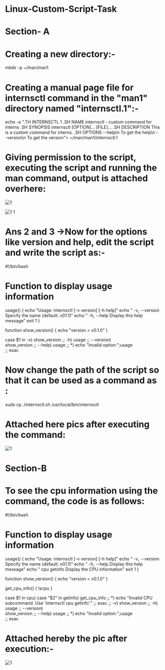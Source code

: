 # Linux-Custom-Script-Task
# Section- A

# Creating a new directory:-

mkdir -p ~/man/man1

# Creating  a manual page file for internsctl command in the "man1" directory named "internsctl.1":-
 
echo -e ".TH INTERNSCTL 1
.SH NAME
internsctl \- custom command for interns
.SH SYNOPSIS
internsctl [OPTION]... [FILE]...
.SH DESCRIPTION
This is a custom command for interns.
.SH OPTIONS
--help\n
To get the help\n
--version\n
To get the version"> ~/man/man1/internsctl.1

# Giving permission to the script, executing the script and running the man command, output is attached overhere:

![1](https://github.com/UtkarshTewari1/Linux-Custom-Script-Task/assets/129510005/6c8b9cf6-d026-45e5-bea5-fbb91bef56f8)

![1 1](https://github.com/UtkarshTewari1/Linux-Custom-Script-Task/assets/129510005/9b40da57-a826-4848-bed4-15c6667ea569)

# Ans 2 and 3 ->Now for the options like version and help, edit the script and write the script as:-

#!/bin/bash
# Function to display usage information
usage() {
    echo "Usage: internsctl [-v version] [-h help]"
    echo "  -v, --version      Specify the name (default: v01.1)"
    echo "  -h, --help         Display this help message"
    exit 1
}

function show_version() {
    echo "version = v0.1.0"
}

case $1 in
	-v) 
		show_version
		;;
	-h) 
		usage
		;;
	--version)	
		show_version
		;;
	--help)	
		usage
		;;
	*) 
		echo "Invalid option:";usage	
		;;
esac

# Now change the path of the script so that it can be used as a command as :

sudo cp ./internsctl.sh /usr/local/bin/internsctl

# Attached here pics after executing the command:

![1](https://github.com/UtkarshTewari1/Linux-Custom-Script-Task/assets/129510005/08534866-c61c-44c9-98ca-4d3560141b10)

# Section-B

# To see the cpu information using the command, the code is as follows:

#!/bin/bash
# Function to display usage information
usage() {
    echo "Usage: internsctl [-v version] [-h help]"
    echo "  -v, --version      Specify the name (default: v01.1)"
    echo "  -h, --help         Display this help message"
    echo " cpu getinfo         Display the CPU information"
    exit 1
}

function show_version() {
    echo "version = v0.1.0"
}

get_cpu_info() {
    lscpu
}

case $1 in
	cpu)
		case "$2" in
			getinfo)
                		get_cpu_info
                		;;
            		*)
                		echo "Invalid CPU subcommand. Use 'internsctl cpu getinfo'."
                		;;
		esac
		;;
	-v) 
		show_version
		;;
	-h) 
		usage
		;;
	--version)	
		show_version
		;;
	--help)	
		usage
		;;
	*) 
		echo "Invalid option:";usage	
		;;
esac

# Attached hereby the pic after execution:-

![1](https://github.com/UtkarshTewari1/Linux-Custom-Script-Task/assets/129510005/06210b06-bfd5-4c61-a6ed-980085be0eb4)








